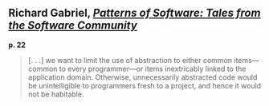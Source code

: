 ## Richard Gabriel, [_Patterns of Software: Tales from the Software Community_](http://dreamsongs.net/Files/PatternsOfSoftware.pdf)

**p. 22**

> [. . .] we want to limit the use of abstraction
to either common items—common to every programmer—or items inextricably
linked to the application domain. Otherwise, unnecessarily abstracted code
would be unintelligible to programmers fresh to a project, and hence it would not
be habitable.
